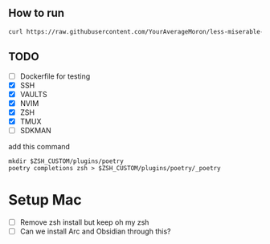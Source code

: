 ## How to run
```sh
curl https://raw.githubusercontent.com/YourAverageMoron/less-miserable-more-ansible/main/install.sh | bash
```
## TODO 
- [ ] Dockerfile for testing
- [x] SSH
- [x] VAULTS
- [x] NVIM
- [x] ZSH
- [x] TMUX
- [ ] SDKMAN

add this command
```
mkdir $ZSH_CUSTOM/plugins/poetry
poetry completions zsh > $ZSH_CUSTOM/plugins/poetry/_poetry
```


# Setup Mac
- [ ] Remove zsh install but keep oh my zsh
- [ ] Can we install Arc and Obsidian through this?
